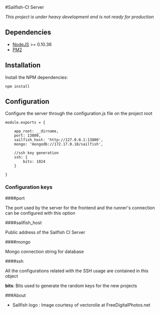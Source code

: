 #Sailfish-CI Server

*This project is under heavy development and is not ready for production*

## Dependencies

* [NodeJS](https://nodejs.org/) >= 0.10.36
* [PM2](https://github.com/Unitech/PM2)

## Installation

Install the NPM dependencies:

    npm install
   
## Configuration
    
Configure the server through the configuration.js file on the project root

    module.exports = {
    
        app_root: __dirname,
        port: 13800,
        sailfish_host: 'http://127.0.0.1:13800',
        mongo: 'mongodb://172.17.0.18/sailfish',
        
        //ssh key generation
        ssh: {
            bits: 1024
        }
    
    }
    
### Configuration keys
    
####port

The port used by the server for the frontend and the runner's connection can be configured with this option

####sailfish_host

Public address of the Sailfish CI Server

####mongo

Mongo connection string for database

####ssh

All the configurations related with the SSH usage are contained in this object

**bits**: Bits used to generate the random keys for the new projects

###About
* Sailfish logo : Image courtesy of vectorolie at FreeDigitalPhotos.net
